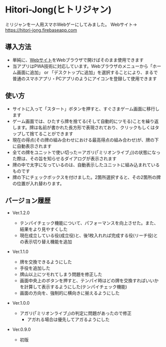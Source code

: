 # Hitori-Jong(ヒトリジャン)
ミリジャンを一人用スマホWebゲーにしてみました。
Webサイト→ https://hitori-jong.firebaseapp.com

## 導入方法

- 単純に、[Webサイト](https://hitori-jong.firebaseapp.com)をWebブラウザで開けばそのまま使用できます
- 当アプリはPWA技術に対応しています。Webブラウザのメニューから「ホーム画面に追加」 or 「デスクトップに追加」を選択することにより、まるで普通のスマホアプリ・PCアプリのようにアイコンを登録して使用できます

## 使い方

- サイトに入って「スタート」ボタンを押すと、すぐさまゲーム画面に移行します
- ゲーム画面では、ひたすら牌を捨てる(そして自動的にツモる)ことを繰り返します。牌は名前が書かれた長方形で表現されており、クリックもしくはタップして捨てることができます
- 現在の得点(その牌の組み合わせにおける最高得点の組み合わせ)が、牌の下に自動表示されます
- 全ての牌をユニットで使い切った＝アガリ(「ミリオンライブ」))の状態になった際は、その旨を知らせるダイアログが表示されます
- 牌の中で太字になっているのは、自動表示したユニットに組み込まれているものです
- 牌の下にチェックボックスを付けました。2箇所選択すると、その2箇所の牌の位置が入れ替わります。

## バージョン履歴

- Ver.1.2.0
  - テンパイチェック機能について、パフォーマンスを向上させた。また、結果をより見やすくした
  - 現在成立している役(成立役)と、後1枚入れれば完成する役(リーチ役)との表示切り替え機能を追加

- Ver.1.1.0
  - 牌を交換できるようにした
  - 手役を追加した
  - 牌山以上にツモれてしまう問題を修正した
  - 画面中央上のボタンを押すと、テンパイ時はどの牌を交換すればいいかを計算して表示するようにした(テンパイチェック機能)
  - 画面の方向を、強制的に横向きに揃えるようにした

- Ver.1.0.0
  - アガリ(「ミリオンライブ」)の判定に問題があったので修正
    - アガれる場合は優先してアガるようにした

- Ver.0.9.0
  - 初版
